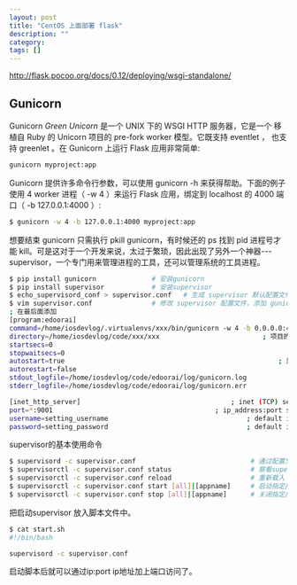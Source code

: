 ```yaml
---
layout: post
title: "CentOS 上面部署 flask"
description: ""
category: 
tags: []
---
```


<http://flask.pocoo.org/docs/0.12/deploying/wsgi-standalone/>

## Gunicorn

Gunicorn *Green Unicorn* 是一个 UNIX 下的 WSGI HTTP 服务器，它是一个 移植自 Ruby 的 Unicorn 项目的 pre-fork worker 模型。它既支持 eventlet ， 也支持 greenlet 。在 Gunicorn 上运行 Flask 应用非常简单:

```bash
gunicorn myproject:app
```

Gunicorn 提供许多命令行参数，可以使用 gunicorn -h 来获得帮助。下面的例子 使用 4 worker 进程（ -w 4 ）来运行 Flask 应用，绑定到 localhost 的 4000 端口（ -b 127.0.0.1:4000 ）:

```bash
$ gunicorn -w 4 -b 127.0.0.1:4000 myproject:app
```

想要结束 gunicorn 只需执行 pkill gunicorn，有时候还的 ps 找到 pid 进程号才能 kill。可是这对于一个开发来说，太过于繁琐，因此出现了另外一个神器---supervisor，一个专门用来管理进程的工具，还可以管理系统的工具进程。

```bash
$ pip install gunicorn 				# 安装gunicorn
$ pip install supervisor 			# 安装supervisor
$ echo_supervisord_conf > supervisor.conf 	# 生成 supervisor 默认配置文件
$ vim supervisor.conf 				# 修改 supervisor 配置文件，添加 gunicorn 进程管理
; 在最后面添加
[program:edoorai]
command=/home/iosdevlog/.virtualenvs/xxx/bin/gunicorn -w 4 -b 0.0.0.0:4000 edoorai:app 	; supervisor启动命令
directory=/home/iosdevlog/code/xxx/xxx							; 项目的文件夹路径
startsecs=0                                                                             ; 启动时间
stopwaitsecs=0                                                                          ; 终止等待时间
autostart=true                                    					; 是否自动启动
autorestart=false                                                                       ; 是否自动重启
stdout_logfile=/home/iosdevlog/code/edoorai/log/gunicorn.log                           	; log 日志
stderr_logfile=/home/iosdevlog/code/edoorai/log/gunicorn.err                           	; 错误日志

[inet_http_server]         								; inet (TCP) server disabled by default / 启用supervisor web的管理界面
port=*:9001        									; ip_address:port specifier, *:port for all iface / 公网访问
username=setting_username									; default is no username (open server)
password=setting_password									; default is no password (open server)
```

supervisor的基本使用命令

```bash
$ supervisord -c supervisor.conf                             # 通过配置文件启动supervisor
$ supervisorctl -c supervisor.conf status                    # 察看supervisor的状态
$ supervisorctl -c supervisor.conf reload                    # 重新载入 配置文件
$ supervisorctl -c supervisor.conf start [all]|[appname]     # 启动指定/所有 supervisor管理的程序进程
$ supervisorctl -c supervisor.conf stop [all]|[appname]      # 关闭指定/所有 supervisor管理的程序进程
```

把启动supervisor 放入脚本文件中。

```bash
$ cat start.sh
#!/bin/bash

supervisord -c supervisor.conf
```

启动脚本后就可以通过ip:port ip地址加上端口访问了。
